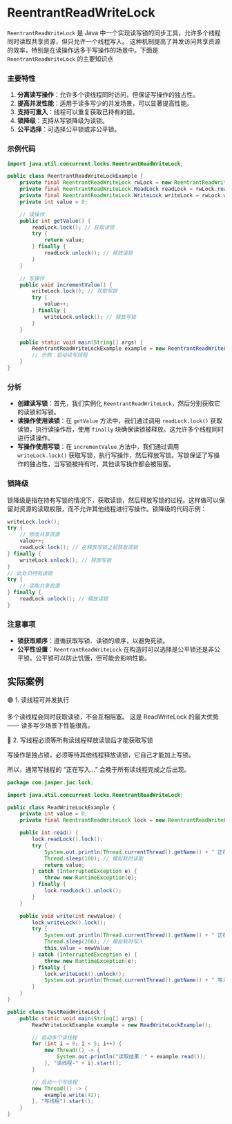 # ReentrantReadWriteLock

`ReentrantReadWriteLock` 是 Java 中一个实现读写锁的同步工具，允许多个线程同时读取共享资源，但只允许一个线程写入。
这种机制提高了并发访问共享资源的效率，特别是在读操作远多于写操作的场景中。下面是 `ReentrantReadWriteLock` 的主要知识点

### 主要特性

1. **分离读写操作**：允许多个读线程同时访问，但保证写操作的独占性。
2. **提高并发性能**：适用于读多写少的并发场景，可以显著提高性能。
3. **支持可重入**：线程可以重复获取已持有的锁。
4. **锁降级**：支持从写锁降级为读锁。
5. **公平选择**：可选择公平锁或非公平锁。

### 示例代码

```java
import java.util.concurrent.locks.ReentrantReadWriteLock;

public class ReentrantReadWriteLockExample {
    private final ReentrantReadWriteLock rwLock = new ReentrantReadWriteLock();
    private final ReentrantReadWriteLock.ReadLock readLock = rwLock.readLock();
    private final ReentrantReadWriteLock.WriteLock writeLock = rwLock.writeLock();
    private int value = 0;

    // 读操作
    public int getValue() {
        readLock.lock(); // 获取读锁
        try {
            return value;
        } finally {
            readLock.unlock(); // 释放读锁
        }
    }

    // 写操作
    public void incrementValue() {
        writeLock.lock(); // 获取写锁
        try {
            value++;
        } finally {
            writeLock.unlock(); // 释放写锁
        }
    }

    public static void main(String[] args) {
        ReentrantReadWriteLockExample example = new ReentrantReadWriteLockExample();
        // 示例：启动读写线程
    }
}
```

### 分析

- **创建读写锁**：首先，我们实例化 `ReentrantReadWriteLock`，然后分别获取它的读锁和写锁。
- **读操作使用读锁**：在 `getValue` 方法中，我们通过调用 `readLock.lock()` 获取读锁，执行读操作后，使用 `finally` 块确保读锁被释放。这允许多个线程同时进行读操作。
- **写操作使用写锁**：在 `incrementValue` 方法中，我们通过调用 `writeLock.lock()` 获取写锁，执行写操作，然后释放写锁。写锁保证了写操作的独占性，当写锁被持有时，其他读写操作都会被阻塞。

### 锁降级

锁降级是指在持有写锁的情况下，获取读锁，然后释放写锁的过程。这样做可以保留对资源的读取权限，而不允许其他线程进行写操作。锁降级的代码示例：

``` java
writeLock.lock();
try {
    // 修改共享资源
    value++;
    readLock.lock(); // 在释放写锁之前获取读锁
} finally {
    writeLock.unlock(); // 释放写锁
}
// 此处仍持有读锁
try {
    // 读取共享资源
} finally {
    readLock.unlock(); // 释放读锁
}
```

### 注意事项

- **锁获取顺序**：遵循获取写锁、读锁的顺序，以避免死锁。
- **公平性设置**：`ReentrantReadWriteLock` 在构造时可以选择是公平锁还是非公平锁。公平锁可以防止饥饿，但可能会影响性能。


## 实际案例

🟢 1. 读线程可并发执行

多个读线程会同时获取读锁，不会互相阻塞。
这是 ReadWriteLock 的最大优势 —— 读多写少场景下性能很高。

🔴 2. 写线程必须等所有读线程释放读锁后才能获取写锁

写操作是独占锁，必须等待其他线程释放读锁，它自己才能加上写锁。

所以，通常写线程的 “正在写入…” 会晚于所有读线程完成之后出现。

```java
package com.jasper.juc.lock;

import java.util.concurrent.locks.ReentrantReadWriteLock;

public class ReadWriteLockExample {
    private int value = 0;
    private final ReentrantReadWriteLock lock = new ReentrantReadWriteLock();

    public int read() {
        lock.readLock().lock();
        try {
            System.out.println(Thread.currentThread().getName() + " 正在读取...");
            Thread.sleep(100); // 模拟耗时读取
            return value;
        } catch (InterruptedException e) {
            throw new RuntimeException(e);
        } finally {
            lock.readLock().unlock();
        }
    }

    public void write(int newValue) {
        lock.writeLock().lock();
        try {
            System.out.println(Thread.currentThread().getName() + " 正在写入...");
            Thread.sleep(200); // 模拟耗时写入
            this.value = newValue;
        } catch (InterruptedException e) {
            throw new RuntimeException(e);
        } finally {
            lock.writeLock().unlock();
            System.out.println(Thread.currentThread().getName() + " 写入完成...");
        }
    }
}

public class TestReadWriteLock {
    public static void main(String[] args) {
        ReadWriteLockExample example = new ReadWriteLockExample();

        // 启动多个读线程
        for (int i = 0; i < 5; i++) {
            new Thread(() -> {
                System.out.println("读取结果：" + example.read());
            }, "读线程-" + i).start();
        }

        // 启动一个写线程
        new Thread(() -> {
            example.write(42);
        }, "写线程").start();
    }
}
```